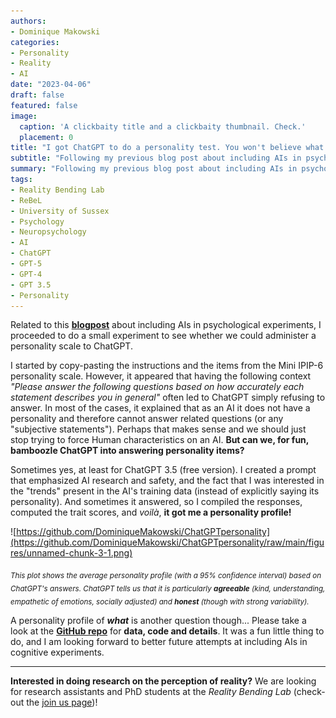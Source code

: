 ```yaml
---
authors:
- Dominique Makowski
categories:
- Personality
- Reality
- AI
date: "2023-04-06"
draft: false
featured: false
image:
  caption: 'A clickbaity title and a clickbaity thumbnail. Check.'
  placement: 0
title: "I got ChatGPT to do a personality test. You won't believe what happened next!"
subtitle: "Following my previous blog post about including AIs in psychological experiments, I proceeded to do a small experiment to see whether we could administer a personality scale to ChatGPT."
summary: "Following my previous blog post about including AIs in psychological experiments, I proceeded to do a small experiment to see whether we could administer a personality scale to ChatGPT."
tags:
- Reality Bending Lab
- ReBeL
- University of Sussex
- Psychology
- Neuropsychology
- AI
- ChatGPT
- GPT-5
- GPT-4
- GPT 3.5
- Personality
---
```


Related to this [**blogpost**](https://dominiquemakowski.github.io/post/2023-04-04-psychologychatgpt/) about including AIs in psychological experiments, I proceeded to do a small experiment to see whether we could administer a personality scale to ChatGPT.

I started by copy-pasting the instructions and the items from the Mini IPIP-6 personality scale. However, it appeared that having the following context *"Please answer the following questions based on how accurately each statement describes you in general"* often led to ChatGPT simply refusing to answer. In most of the cases, it explained that as an AI it does not have a personality and therefore cannot answer related questions (or any "subjective statements"). Perhaps that makes sense and we should just stop trying to force Human characteristics on an AI. **But can we, for fun, bamboozle ChatGPT into answering personality items?**

Sometimes yes, at least for ChatGPT 3.5 (free version). I created a prompt that emphasized AI research and safety, and the fact that I was interested in the "trends" present in the AI's training data (instead of explicitly saying its personality). And sometimes it answered, so I compiled the responses, computed the trait scores, and *voilà*, **it got me a personality profile!**

![https://github.com/DominiqueMakowski/ChatGPTpersonality](https://github.com/DominiqueMakowski/ChatGPTpersonality/raw/main/figures/unnamed-chunk-3-1.png)

<sub>*This plot shows the average personality profile (with a 95% confidence interval) based on ChatGPT's answers. ChatGPT tells us that it is particularly **agreeable** (kind, understanding, empathetic of emotions, socially adjusted) and **honest** (though with strong variability).*</sub>

A personality profile of ***what*** is another question though... Please take a look at the [**GitHub repo**](https://github.com/DominiqueMakowski/ChatGPTpersonality) for **data, code and details**. It was a fun little thing to do, and I am looking forward to better future attempts at including AIs in cognitive experiments.

---

**Interested in doing research on the perception of reality?** We are looking for research assistants and PhD students at the *Reality Bending Lab* (check-out the [join us page](https://realitybending.github.io/))!




